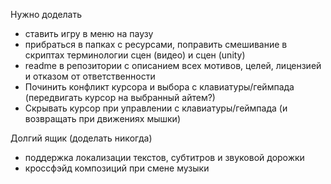 Нужно доделать

* ставить игру в меню на паузу
* прибраться в папках с ресурсами, поправить смешивание в скриптах терминологии сцен (видео) и сцен (unity)
* readme в репозитории с описанием всех мотивов, целей, лицензией и отказом от ответственности
* Починить конфликт курсора и выбора с клавиатуры/геймпада (передвигать курсор на выбранный айтем?)
* Скрывать курсор при управлении с клавиатуры/геймпада (и возвращать при движениях мышки)

Долгий ящик (доделать никогда)

* поддержка локализации текстов, субтитров и звуковой дорожки
* кроссфэйд композиций при смене музыки